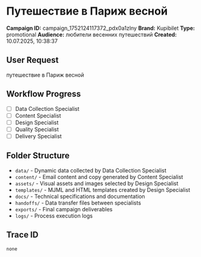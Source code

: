 # Путешествие в Париж весной

**Campaign ID:** campaign_1752124117372_pdx0a1zlny
**Brand:** Kupibilet
**Type:** promotional
**Audience:** любители весенних путешествий
**Created:** 10.07.2025, 10:38:37

## User Request
путешествие в Париж весной

## Workflow Progress
- [ ] Data Collection Specialist
- [ ] Content Specialist  
- [ ] Design Specialist
- [ ] Quality Specialist
- [ ] Delivery Specialist

## Folder Structure

- `data/` - Dynamic data collected by Data Collection Specialist
- `content/` - Email content and copy generated by Content Specialist
- `assets/` - Visual assets and images selected by Design Specialist
- `templates/` - MJML and HTML templates created by Design Specialist
- `docs/` - Technical specifications and documentation
- `handoffs/` - Data transfer files between specialists
- `exports/` - Final campaign deliverables
- `logs/` - Process execution logs

## Trace ID
`none`
